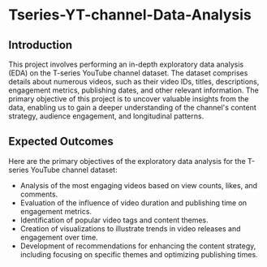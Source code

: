 # Tseries-YT-channel-Data-Analysis
## Introduction
This project involves performing an in-depth exploratory data analysis (EDA) on the T-series YouTube channel dataset. The dataset comprises details about numerous videos, such as their video IDs, titles, descriptions, engagement metrics, publishing dates, and other relevant information. The primary objective of this project is to uncover valuable insights from the data, enabling us to gain a deeper understanding of the channel's content strategy, audience engagement, and longitudinal patterns.

## Expected Outcomes
Here are the primary objectives of the exploratory data analysis for the T-series YouTube channel dataset:
* Analysis of the most engaging videos based on view counts, likes, and comments.
* Evaluation of the influence of video duration and publishing time on engagement metrics.
* Identification of popular video tags and content themes.
* Creation of visualizations to illustrate trends in video releases and engagement over time.
* Development of recommendations for enhancing the content strategy, including focusing on specific themes and optimizing publishing times.
